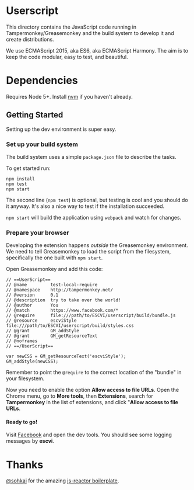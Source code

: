 # Userscript
This directory contains the JavaScript code running in
Tampermonkey/Greasemonkey and the build system to develop it and create
distributions.

We use ECMAScript 2015, aka ES6, aka ECMAScript Harmony. The aim is to keep the
code modular, easy to test, and beautiful.


# Dependencies
Requires Node 5+. Install [nvm](https://github.com/creationix/nvm) if you
haven't already.


## Getting Started
Setting up the dev environment is super easy.


### Set up your build system
The build system uses a simple `package.json` file to describe the tasks.

To get started run:
```
npm install
npm test
npm start
```

The second line (`npm test`) is optional, but testing is cool and you should do
it anyway. It's also a nice way to test if the installation succeeded.

`npm start` will build the application using `webpack` and watch for changes.


### Prepare your browser
Developing the extension happens *outside* the Greasemonkey environment.
We need to tell Greasemonkey to load the script from the filesystem,
specifically the one built with `npm start`.

Open Greasemonkey and add this code:

```
// ==UserScript==
// @name         test-local-require
// @namespace    http://tampermonkey.net/
// @version      0.1
// @description  try to take over the world!
// @author       You
// @match        https://www.facebook.com/*
// @require      file:///path/to/ESCVI/userscript/build/bundle.js
// @resource     escviStyle file:///path/to/ESCVI/userscript/build/styles.css
// @grant        GM_addStyle
// @grant        GM_getResourceText
// @noframes
// ==/UserScript==

var newCSS = GM_getResourceText('escviStyle');
GM_addStyle(newCSS);
```

Remember to point the `@require` to the correct location of the "bundle" in
your filesystem.

Now you need to enable the option **Allow access to file URLs**. Open the
Chrome menu, go to **More tools**, then **Extensions**, search for
**Tampermonkey** in the list of extensions, and click "**Allow access to file URLs**.

#### Ready to go!
Visit [Facebook](https://www.facebook.com/) and open the dev tools. You should
see some logging messages by **escvi**.

# Thanks
[@sohkai](https://github.com/sohkai) for the amazing [js-reactor
boilerplate](https://github.com/bigchaindb/js-reactor).


